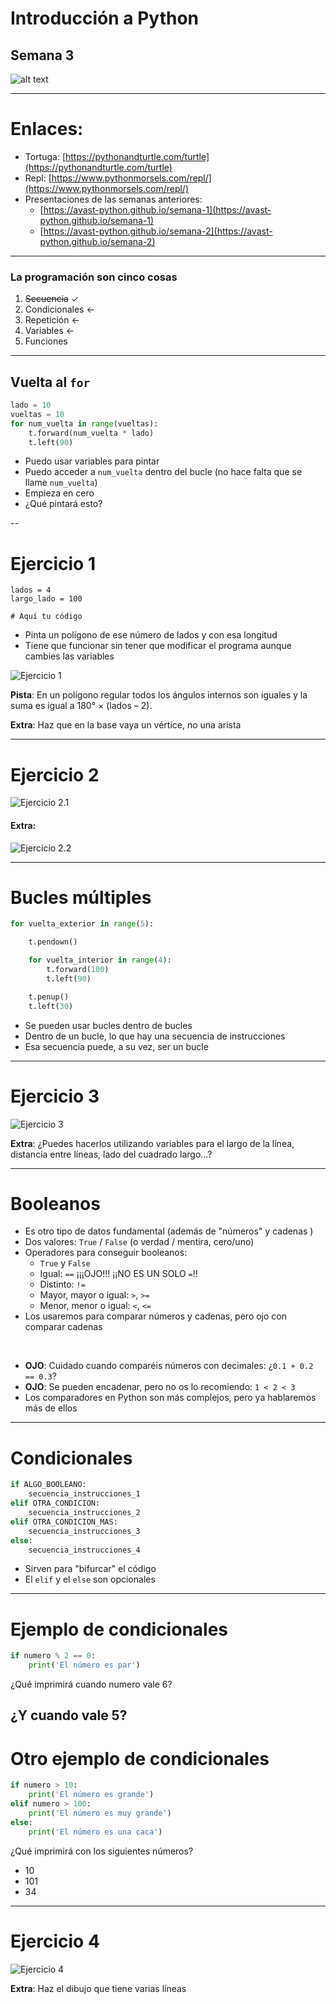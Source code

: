 

# Introducción a Python

## Semana 3
<!-- .element style="text-align:center" -->

![alt text](./img/logo2.png) <!-- .element style="margin-left: auto; margin-right: auto; display: block" -->

---

# Enlaces:


- Tortuga: [https://pythonandturtle.com/turtle](https://pythonandturtle.com/turtle)
- Repl: [https://www.pythonmorsels.com/repl/](https://www.pythonmorsels.com/repl/)
- Presentaciones de las semanas anteriores:
  - [https://avast-python.github.io/semana-1](https://avast-python.github.io/semana-1)
  - [https://avast-python.github.io/semana-2](https://avast-python.github.io/semana-2)


---

### La programación son cinco cosas

1. ~~Secuencia~~ ✓
2. Condicionales <-
3. Repetición <-
4. Variables <-
5. Funciones

---

## Vuelta al `for`


```python
lado = 10
vueltas = 10
for num_vuelta in range(vueltas):
    t.forward(num_vuelta * lado)
    t.left(90)
```
<!-- .element style="font-size: 1em" -->

- Puedo usar variables para pintar
- Puedo acceder a `num_vuelta` dentro del bucle (no hace falta que se llame `num_vuelta`)
- Empieza en cero
- ¿Qué pintará esto?


--

# Ejercicio 1

```
lados = 4
largo_lado = 100

# Aquí tu código
```
<!-- .element style="font-size: 1em" -->

- Pinta un polígono de ese número de lados y con esa longitud
- Tiene que funcionar sin tener que modificar el programa aunque cambies las variables

![Ejercicio 1](./img/ejercicio_1.png) <!-- .element class="noborder center" -->

**Pista**: En un polígono regular todos los ángulos internos son iguales
y la suma es igual a 180° × (lados – 2).


**Extra**: Haz que en la base vaya un vértice, no una arista

---

# Ejercicio 2

![Ejercicio 2.1](./img/ejercicio_2_1.png) <!-- .element class="noborder center" -->

#### Extra: <!-- .element style="text-align:center" -->

![Ejercicio 2.2](./img/ejercicio_2_2.png) <!-- .element class="noborder center" -->


---

# Bucles múltiples

```python
for vuelta_exterior in range(5):

    t.pendown()

    for vuelta_interior in range(4):
        t.forward(100)
        t.left(90)

    t.penup()
    t.left(30)
```
<!-- .element style="font-size: 1em" -->

- Se pueden usar bucles dentro de bucles
- Dentro de un bucle, lo que hay una secuencia de instrucciones
- Esa secuencia puede, a su vez, ser un bucle

---

# Ejercicio 3

![Ejercicio 3](./img/ejercicio_3.png) <!-- .element class="noborder center" -->

**Extra**: ¿Puedes hacerlos utilizando variables para el largo de la línea, distancia entre líneas, lado del cuadrado largo...?

---

# Booleanos

- Es otro tipo de datos fundamental (además de "números" y cadenas )
- Dos valores: `True` / `False` (o verdad / mentira, cero/uno)
- Operadores para conseguir booleanos:
  - `True` y `False`
  - Igual: `==` ¡¡¡OJO!!! ¡¡NO ES UN SOLO `=`!!
  - Distinto: `!=`
  - Mayor, mayor o igual: `>`, `>=`
  - Menor, menor o igual: `<`, `<=`
- Los usaremos para comparar números y cadenas, pero ojo con comparar cadenas

<br>

- **OJO**: Cuidado cuando comparéis números con decimales: ¿`0.1 + 0.2 == 0.3`?
- **OJO**: Se pueden encadenar, pero no os lo recomiendo: `1 < 2 < 3`
- Los comparadores en Python son más complejos, pero ya hablaremos más de ellos

---

# Condicionales

```python
if ALGO_BOOLEANO:
    secuencia_instrucciones_1
elif OTRA_CONDICION:
    secuencia_instrucciones_2
elif OTRA_CONDICION_MAS:
    secuencia_instrucciones_3
else:
    secuencia_instrucciones_4
```
<!-- .element style="font-size: 1em" -->

- Sirven para "bifurcar" el código
- El `elif` y el `else` son opcionales

---

# Ejemplo de condicionales

```python
if numero % 2 == 0:
    print('El número es par')
```
<!-- .element style="font-size: 1em" -->

¿Qué imprimirá cuando numero vale 6?

¿Y cuando vale 5?
---

# Otro ejemplo de condicionales

```python
if numero > 10:
    print('El número es grande')
elif numero > 100:
    print('El número es muy grande')
else:
    print('El número es una caca')
```
<!-- .element style="font-size: 1em" -->

¿Qué imprimirá con los siguientes números?
- 10
- 101
- 34

---

# Ejercicio 4

![Ejercicio 4](./img/ejercicio_4.png) <!-- .element class="noborder center" -->

**Extra**: Haz el dibujo que tiene varias líneas
